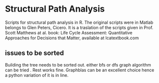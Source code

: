 # Structural Path Analysis

Scripts for structural path analysis in R. The original scripts were in Matlab belongs to  Glen Peters, Cicero. It is a traslation of the scripts given in Prof. Scott Matthews at al. book: Life Cycle Assessment: Quantitative Approaches for Decisions that Matter, available at lcatextbook.com

## issues to be sorted

Building the tree needs to be sorted out. either bfs or dfs graph algorithm can be tried .  Rest works fine.
Graphblas can be an excellent choice hence a python variation of it is in line.
